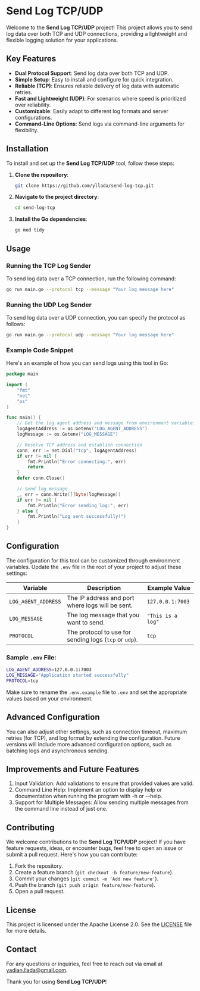 
# Send Log TCP/UDP

Welcome to the **Send Log TCP/UDP** project! This project allows you to send log data over both TCP and UDP connections, providing a lightweight and flexible logging solution for your applications.

## Key Features

- **Dual Protocol Support**: Send log data over both TCP and UDP.
- **Simple Setup**: Easy to install and configure for quick integration.
- **Reliable (TCP)**: Ensures reliable delivery of log data with automatic retries.
- **Fast and Lightweight (UDP)**: For scenarios where speed is prioritized over reliability.
- **Customizable**: Easily adapt to different log formats and server configurations.
- **Command-Line Options**: Send logs via command-line arguments for flexibility.

## Installation

To install and set up the **Send Log TCP/UDP** tool, follow these steps:

1. **Clone the repository**:
    ```sh
    git clone https://github.com/yllada/send-log-tcp.git
    ```
2. **Navigate to the project directory**:
    ```sh
    cd send-log-tcp
    ```
3. **Install the Go dependencies**:
    ```sh
    go mod tidy
    ```

## Usage

### Running the TCP Log Sender

To send log data over a TCP connection, run the following command:

```bash
go run main.go --protocol tcp --message "Your log message here"
```

### Running the UDP Log Sender

To send log data over a UDP connection, you can specify the protocol as follows:

```bash
go run main.go --protocol udp --message "Your log message here"
```

### Example Code Snippet

Here's an example of how you can send logs using this tool in Go:

```go
package main

import (
    "fmt"
    "net"
    "os"
)

func main() {
    // Get the log agent address and message from environment variables
    logAgentAddress := os.Getenv("LOG_AGENT_ADDRESS")
    logMessage := os.Getenv("LOG_MESSAGE")

    // Resolve TCP address and establish connection
    conn, err := net.Dial("tcp", logAgentAddress)
    if err != nil {
        fmt.Println("Error connecting:", err)
        return
    }
    defer conn.Close()

    // Send log message
    _, err = conn.Write([]byte(logMessage))
    if err != nil {
        fmt.Println("Error sending log:", err)
    } else {
        fmt.Println("Log sent successfully!")
    }
}
```

## Configuration

The configuration for this tool can be customized through environment variables. Update the `.env` file in the root of your project to adjust these settings:

| Variable           | Description                                    | Example Value        |
|--------------------|------------------------------------------------|----------------------|
| `LOG_AGENT_ADDRESS` | The IP address and port where logs will be sent. | `127.0.0.1:7003`     |
| `LOG_MESSAGE`       | The log message that you want to send.         | `"This is a log"`    |
| `PROTOCOL`          | The protocol to use for sending logs (`tcp` or `udp`). | `tcp`                |

### Sample `.env` File:

```bash
LOG_AGENT_ADDRESS=127.0.0.1:7003
LOG_MESSAGE="Application started successfully"
PROTOCOL=tcp
```

Make sure to rename the `.env.example` file to `.env` and set the appropriate values based on your environment.

## Advanced Configuration

You can also adjust other settings, such as connection timeout, maximum retries (for TCP), and log format by extending the configuration. Future versions will include more advanced configuration options, such as batching logs and asynchronous sending.

## Improvements and Future Features

1. Input Validation: Add validations to ensure that provided values are valid.
2. Command Line Help: Implement an option to display help or documentation when running the program with -h or --help.
3. Support for Multiple Messages: Allow sending multiple messages from the command line instead of just one.

## Contributing

We welcome contributions to the **Send Log TCP/UDP** project! If you have feature requests, ideas, or encounter bugs, feel free to open an issue or submit a pull request. Here's how you can contribute:

1. Fork the repository.
2. Create a feature branch (`git checkout -b feature/new-feature`).
3. Commit your changes (`git commit -m 'Add new feature'`).
4. Push the branch (`git push origin feature/new-feature`).
5. Open a pull request.

## License

This project is licensed under the Apache License 2.0. See the [LICENSE](LICENSE) file for more details.

## Contact

For any questions or inquiries, feel free to reach out via email at [yadian.llada@gmail.com](mailto:yadian.llada@gmail.com).

Thank you for using **Send Log TCP/UDP**!
